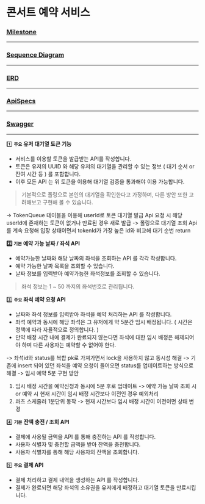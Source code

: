 # 콘서트 예약 서비스

### [Milestone](https://github.com/users/yonghanyoon/projects/1)
-----
### [Sequence Diagram](https://github.com/yonghanyoon/concert_reservation/blob/main/Docs/concert_flow.svg)
-----
### [ERD](https://github.com/yonghanyoon/concert_reservation/blob/main/Docs/concert_erd.svg)
-----
### [ApiSpecs](https://github.com/yonghanyoon/concert_reservation/blob/main/Docs/api_spec.md)
-----
### [Swagger](https://github.com/yonghanyoon/concert_reservation/blob/main/Docs/swagger.md)
-----
1️⃣ **`주요` 유저 대기열 토큰 기능**

- 서비스를 이용할 토큰을 발급받는 API를 작성합니다.
- 토큰은 유저의 UUID 와 해당 유저의 대기열을 관리할 수 있는 정보 ( 대기 순서 or 잔여 시간 등 ) 를 포함합니다.
- 이후 모든 API 는 위 토큰을 이용해 대기열 검증을 통과해야 이용 가능합니다.

> 기본적으로 폴링으로 본인의 대기열을 확인한다고 가정하며, 다른 방안 또한 고려해보고 구현해 볼 수 있습니다.
> 
-> TokenQueue 테이블을 이용해 userId로 토큰 대기열 발급 Api 요청 시 해당 userId에 존재하는 토큰이 없거나 만료된 경우 새로 발급
-> 폴링으로 대기열 조회 Api를 계속 요청해 입장 상태이면서 tokenId가 가장 높은 id와 비교해 대기 순번 return

**2️⃣ `기본` 예약 가능 날짜 / 좌석 API**

- 예약가능한 날짜와 해당 날짜의 좌석을 조회하는 API 를 각각 작성합니다.
- 예약 가능한 날짜 목록을 조회할 수 있습니다.
- 날짜 정보를 입력받아 예약가능한 좌석정보를 조회할 수 있습니다.

> 좌석 정보는 1 ~ 50 까지의 좌석번호로 관리됩니다.
> 

3️⃣ **`주요` 좌석 예약 요청 API**

- 날짜와 좌석 정보를 입력받아 좌석을 예약 처리하는 API 를 작성합니다.
- 좌석 예약과 동시에 해당 좌석은 그 유저에게 약 5분간 임시 배정됩니다. ( 시간은 정책에 따라 자율적으로 정의합니다. )
- 만약 배정 시간 내에 결제가 완료되지 않는다면 좌석에 대한 임시 배정은 해제되어야 하며 다른 사용자는 예약할 수 없어야 한다.

-> 좌석id와 status를 복합 pk로 가져가면서 lock을 사용하지 않고 동시성 해결
-> 기존에 insert 되어 있던 좌석을 예약 요청이 들어오면 status를 업데이트하는 방식으로 해결
-> 임시 예약 5분 구현 방안
1. 임시 배정 시간을 예약신청과 동시에 5분 후로 업데이트 -> 예약 가능 날짜 조회 시 or 예약 시 현재 시간이 임시 배정 시간보다 이전인 경우 예외처리
2. 콰츠 스케줄러 1분단위 동작 -> 현재 시간보다 임시 배정 시간이 이전이면 상태 변경

4️⃣ **`기본`**  **잔액 충전 / 조회 API**

- 결제에 사용될 금액을 API 를 통해 충전하는 API 를 작성합니다.
- 사용자 식별자 및 충전할 금액을 받아 잔액을 충전합니다.
- 사용자 식별자를 통해 해당 사용자의 잔액을 조회합니다.

5️⃣ **`주요` 결제 API**

- 결제 처리하고 결제 내역을 생성하는 API 를 작성합니다.
- 결제가 완료되면 해당 좌석의 소유권을 유저에게 배정하고 대기열 토큰을 만료시킵니다.
